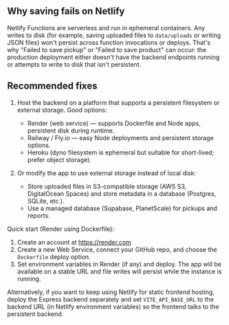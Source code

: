 Why saving fails on Netlify
-------------------------

Netlify Functions are serverless and run in ephemeral containers. Any writes to disk (for example, saving uploaded files to `data/uploads` or writing JSON files) won't persist across function invocations or deploys. That's why "Failed to save pickup" or "Failed to save product" can occur: the production deployment either doesn't have the backend endpoints running or attempts to write to disk that isn't persistent.

Recommended fixes
------------------

1. Host the backend on a platform that supports a persistent filesystem or external storage. Good options:
   - Render (web service) — supports Dockerfile and Node apps, persistent disk during runtime.
   - Railway / Fly.io — easy Node deployments and persistent storage options.
   - Heroku (dyno filesystem is ephemeral but suitable for short-lived; prefer object storage).

2. Or modify the app to use external storage instead of local disk:
   - Store uploaded files in S3-compatible storage (AWS S3, DigitalOcean Spaces) and store metadata in a database (Postgres, SQLite, etc.).
   - Use a managed database (Supabase, PlanetScale) for pickups and reports.

Quick start (Render using Dockerfile):

1. Create an account at https://render.com
2. Create a new Web Service, connect your GitHub repo, and choose the `Dockerfile` deploy option.
3. Set environment variables in Render (if any) and deploy. The app will be available on a stable URL and file writes will persist while the instance is running.

Alternatively, if you want to keep using Netlify for static frontend hosting, deploy the Express backend separately and set `VITE_API_BASE_URL` to the backend URL (in Netlify environment variables) so the frontend talks to the persistent backend.
